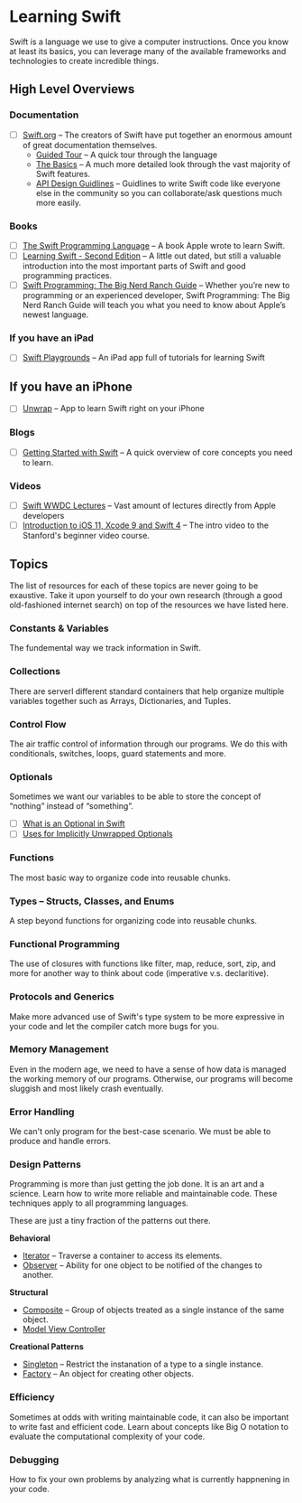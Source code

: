 Learning Swift
================

Swift is a language we use to give a computer instructions. Once you know at least its basics, you can leverage many of the available frameworks and technologies to create incredible things.

High Level Overviews
---------------

### Documentation
- [ ] [Swift.org](https://swift.org/getting-started/) – The creators of Swift have put together an enormous amount of great documentation themselves.
    - [Guided Tour](https://docs.swift.org/swift-book/GuidedTour/GuidedTour.html) – A quick tour through the language
    - [The Basics](https://docs.swift.org/swift-book/LanguageGuide/TheBasics.html) – A much more detailed look through the vast majority of Swift features.
    - [API Design Guidlines](https://swift.org/documentation/api-design-guidelines/) – Guidlines to write Swift code like everyone else in the community so you can collaborate/ask questions much more easily.

### Books
- [ ] [The Swift Programming Language](https://itunes.apple.com/us/book-series/swift-programming-series/id888896989?mt=11) – A book Apple wrote to learn Swift.
- [ ] [Learning Swift - Second Edition](https://www.amazon.com/Learning-Swift-Second-Andrew-Wagner/dp/1785887513) – A little out dated, but still a valuable introduction into the most important parts of Swift and good programming practices.
- [ ] [Swift Programming: The Big Nerd Ranch Guide](https://www.bignerdranch.com/books/swift-programming-the-big-nerd-ranch-guide-second-edition/) – Whether you’re new to programming or an experienced developer, Swift Programming: The Big Nerd Ranch Guide will teach you what you need to know about Apple’s newest language.

### If you have an iPad
- [ ] [Swift Playgrounds](https://www.apple.com/swift/playgrounds/) – An iPad app full of tutorials for learning Swift

## If you have an iPhone
- [ ] [Unwrap](https://apps.apple.com/us/app/unwrap/id1440611372) – App to learn Swift right on  your iPhone

### Blogs
- [ ] [Getting Started with Swift](https://drewag.me/posts/2014/07/13/getting-started-with-swift) – A quick overview of core concepts you need to learn.

### Videos
- [ ] [Swift WWDC Lectures](https://developer.apple.com/videos/developer-tools/swift/) – Vast amount of lectures directly from Apple developers
- [ ] [Introduction to iOS 11, Xcode 9 and Swift 4](https://www.youtube.com/watch?v=71pyOB4TPRE) – The intro video to the Stanford's beginner video course.

Topics
------------

The list of resources for each of these topics are never going to be exaustive. Take it upon yourself to do your own research (through a good old-fashioned internet search) on top of the resources we have listed here.

### Constants & Variables

The fundemental way we track information in Swift.

### Collections

There are serverl different standard containers that help organize multiple variables together such as Arrays, Dictionaries, and Tuples.

### Control Flow

The air traffic control of information through our programs. We do this with conditionals, switches, loops, guard statements and more.

### Optionals

Sometimes we want our variables to be able to store the concept of “nothing” instead of “something”.

- [ ] [What is an Optional in Swift](https://drewag.me/posts/2014/07/05/what-is-an-optional-in-swift)
- [ ] [Uses for Implicitly Unwrapped Optionals](https://drewag.me/posts/2014/07/05/uses-for-implicitly-unwrapped-optionals-in-swift)

### Functions

The most basic way to organize code into reusable chunks.

### Types – Structs, Classes, and Enums

A step beyond functions for organizing code into reusable chunks.

### Functional Programming

The use of closures with functions like filter, map, reduce, sort, zip, and more for another way to think about code (imperative v.s. declaritive).

### Protocols and Generics

Make more advanced use of Swift's type system to be more expressive in your code and let the compiler catch more bugs for you.

### Memory Management

Even in the modern age, we need to have a sense of how data is managed the working memory of our programs. Otherwise, our programs will become sluggish and most likely crash eventually.

### Error Handling

We can't only program for the best-case scenario. We must be able to produce and handle errors.

### Design Patterns

Programming is more than just getting the job done. It is an art and a science. Learn how to write more reliable and maintainable code. These techniques apply to all programming languages.

These are just a tiny fraction of the patterns out there.

**Behavioral**
- [Iterator](https://en.wikipedia.org/wiki/Iterator_pattern) – Traverse a container to access its elements.
- [Observer](https://en.wikipedia.org/wiki/Observer_pattern) – Ability for one object to be notified of the changes to another.

**Structural**
- [Composite](https://en.wikipedia.org/wiki/Composite_pattern) – Group of objects treated as a single instance of the same object.
- [Model View Controller](https://developer.apple.com/library/archive/documentation/General/Conceptual/CocoaEncyclopedia/Model-View-Controller/Model-View-Controller.html)

**Creational Patterns**
- [Singleton](https://en.wikipedia.org/wiki/Singleton_pattern) – Restrict the instanation of a type to a single instance.
- [Factory](https://en.wikipedia.org/wiki/Factory_(object-oriented_programming)) – An object for creating other objects.

### Efficiency

Sometimes at odds with writing maintainable code, it can also be important to write fast and efficient code. Learn about concepts like Big O notation to evaluate the computational complexity of your code.

### Debugging

How to fix your own problems by analyzing what is currently happnening in your code.
